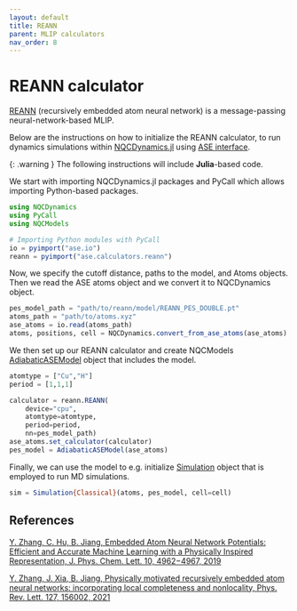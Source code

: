 ```yaml
---
layout: default
title: REANN
parent: MLIP calculators
nav_order: 8
---
```


# REANN calculator

[REANN](https://github.com/zhangylch/REANN) (recursively embedded atom neural network) is a message-passing neural-network-based MLIP.

Below are the instructions on how to initialize the REANN calculator, to run dynamics simulations within [NQCDynamics.jl](https://github.com/NQCD/NQCDynamics.jl) using [ASE interface](https://nqcd.github.io/NQCDynamics.jl/stable/NQCModels/ase/).

{: .warning }
The following instructions will include **Julia**-based code.

We start with importing NQCDynamics.jl packages and PyCall which allows importing Python-based packages.

```jl
using NQCDynamics
using PyCall
using NQCModels

# Importing Python modules with PyCall
io = pyimport("ase.io")
reann = pyimport("ase.calculators.reann")
```


Now, we specify the cutoff distance, paths to the model, and Atoms objects. Then we read the ASE atoms object and we convert it to NQCDynamics object.

```jl
pes_model_path = "path/to/reann/model/REANN_PES_DOUBLE.pt"
atoms_path = "path/to/atoms.xyz"
ase_atoms = io.read(atoms_path)
atoms, positions, cell = NQCDynamics.convert_from_ase_atoms(ase_atoms)
```


We then set up our REANN calculator and create NQCModels [AdiabaticASEModel](https://nqcd.github.io/NQCDynamics.jl/stable/api/NQCModels/adiabaticmodels/#NQCModels.AdiabaticModels.AdiabaticASEModel) object that includes the model.

```jl
atomtype = ["Cu","H"]
period = [1,1,1]

calculator = reann.REANN(
    device="cpu", 
    atomtype=atomtype, 
    period=period, 
    nn=pes_model_path)
ase_atoms.set_calculator(calculator)
pes_model = AdiabaticASEModel(ase_atoms)
```

Finally, we can use the model to e.g. initialize [Simulation](https://nqcd.github.io/NQCDynamics.jl/stable/api/NQCDynamics/nonadiabaticmoleculardynamics/#NQCDynamics.Simulation-Union%7BTuple%7BT%7D,%20Tuple%7BM%7D,%20Tuple%7BAtoms%7BT%7D,%20NQCModels.Model,%20M%7D%7D%20where%20%7BM,%20T%7D) object that is employed to run MD simulations.

```jl
sim = Simulation{Classical}(atoms, pes_model, cell=cell)
```


## References

[Y. Zhang, C. Hu, B. Jiang, Embedded Atom Neural Network Potentials: Efficient and Accurate Machine Learning with a Physically Inspired Representation, J. Phys. Chem. Lett. 10, 4962−4967, 2019](http://dx.doi.org/10.1021/acs.jpclett.9b02037)

[Y. Zhang, J. Xia, B. Jiang, Physically motivated recursively embedded atom neural networks: incorporating local completeness and nonlocality, Phys. Rev. Lett. 127, 156002, 2021](https://doi.org/10.1103/PhysRevLett.127.156002)
